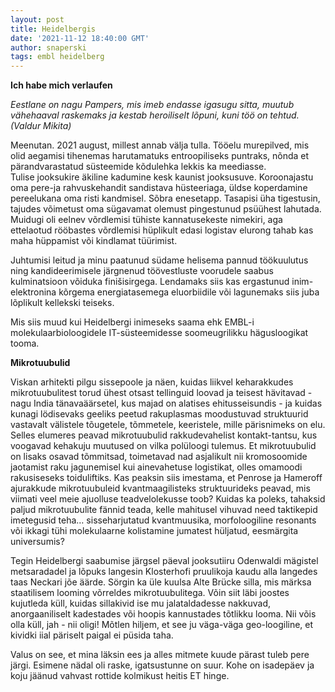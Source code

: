 ```yaml
---
layout: post
title: Heidelbergis
date: '2021-11-12 18:40:00 GMT'
author: snaperski
tags: embl heidelberg
---
```

**Ich habe mich verlaufen** 

*Eestlane on nagu Pampers, mis imeb endasse igasugu sitta, muutub vähehaaval raskemaks ja kestab heroiliselt lõpuni, kuni töö on tehtud. (Valdur Mikita)*

Meenutan. 2021 august, millest annab välja tulla. Tööelu murepilved, mis olid aegamisi tihenemas harutamatuks entroopiliseks puntraks, nõnda et pärandvarastatud süsteemide kõdulehka lekkis ka meediasse.  
Tulise jooksukire äkiline kadumine kesk kaunist jooksusuve. Koroonajastu oma pere-ja rahvuskehandit sandistava hüsteeriaga, üldse koperdamine pereelukana oma risti kandmisel. 
Sõbra enesetapp. Tasapisi üha tigestusin, tajudes võimetust oma sügavamat olemust pingestunud psüühest lahutada.
Muidugi oli eelnev võrdlemisi tühiste kannatusekeste nimekiri, aga ettelaotud rööbastes võrdlemisi hüplikult edasi logistav elurong tahab kas maha hüppamist või kindlamat tüürimist.  

Juhtumisi leitud ja minu paatunud südame helisema pannud töökuulutus ning kandideerimisele järgnenud töövestluste voorudele saabus kulminatsioon võiduka finišisirgega. 
Lendamaks siis kas ergastunud inim-elektronina kõrgema energiatasemega eluorbiidile või lagunemaks siis juba lõplikult kellekski teiseks.
 
Mis siis muud kui Heidelbergi inimeseks saama ehk EMBL-i molekulaarbioloogidele IT-süsteemidesse soomeugrilikku hägusloogikat tooma. 


**Mikrotuubulid**

Viskan arhitekti pilgu sissepoole ja näen, kuidas liikvel keharakkudes mikrotuubulitest torud ühest otsast tellinguid loovad ja teisest hävitavad - nagu India tänavaäärsetel, kus majad on alatises ehitusseisundis - ja kuidas kunagi lödisevaks geeliks peetud rakuplasmas moodustuvad struktuurid vastavalt välistele tõugetele, tõmmetele, keeristele, mille pärisnimeks on elu. 
Selles elumeres peavad mikrotuubulid rakkudevahelist kontakt-tantsu, kus voogavad kehakuju muutused on vilka polüloogi tulemus. 
Et mikrotuubulid on lisaks osavad tõmmitsad, toimetavad nad asjalikult nii kromosoomide jaotamist raku jagunemisel kui ainevahetuse logistikat, olles omamoodi rakusiseseks toiduliftiks. 
Kas peaksin siis imestama, et Penrose ja Hameroff ajurakkude mikrotuubuleid kvantmaagilisteks struktuurideks peavad, mis viimati veel meie ajuolluse teadvelolekusse toob? Kuidas ka poleks, tahaksid paljud mikrotuubulite fännid teada, kelle mahitusel vihuvad need taktikepid imetegusid teha… sisseharjutatud kvantmuusika, morfoloogiline resonants või ikkagi tühi molekulaarne kolistamine jumatest hüljatud, eesmärgita universumis? 

Tegin Heidelbergi saabumise järgsel päeval jooksutiiru Odenwaldi mägistel metsaradadel ja lõpuks langesin Klosterhofi pruulikoja kaudu alla langedes taas Neckari jõe äärde. 
Sörgin ka üle kuulsa Alte Brücke silla, mis märksa staatilisem looming võrreldes mikrotuubulitega. 
Võin siit läbi joostes kujutleda küll, kuidas sillakivid ise mu jalataldadesse nakkuvad, anorgaaniliselt kadestades või hoopis kannustades tõtlikku looma. Nii võis olla küll, jah - nii oligi! Mõtlen hiljem, et see ju väga-väga geo-loogiline, et kividki iial päriselt paigal ei püsida taha.

Valus on see, et mina läksin ees ja alles mitmete kuude pärast tuleb pere järgi. Esimene nädal oli raske, igatsustunne on suur. Kohe on isadepäev ja koju jäänud vahvast rottide kolmikust heitis ET hinge. 


